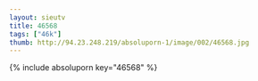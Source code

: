```yaml
--- 
layout: sieutv
title: 46568
tags: ["46k"]
thumb: http://94.23.248.219/absoluporn-1/image/002/46568.jpg
---
```

{% include absoluporn key="46568" %} 
